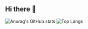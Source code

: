 ## Hi there 👋
![Anurag's GitHub stats](https://github-readme-stats.vercel.app/api?username=intfxzen&show_icons=true&theme=radical)
![Top Langs](https://github-readme-stats.vercel.app/api/top-langs/?username=intfxzen&size_weight=0.5&count_weight=0.5)
<!--
**IntFxZen/IntFxZen** is a ✨ _special_ ✨ repository because its `README.md` (this file) appears on your GitHub profile.

Here are some ideas to get you started:


- 🔭 I’m currently working on ...
- 🌱 I’m currently learning ...
- 👯 I’m looking to collaborate on ...
- 🤔 I’m looking for help with ...
- 💬 Ask me about ...
- 📫 How to reach me: ...
- 😄 Pronouns: ...
- ⚡ Fun fact: ...
-->
